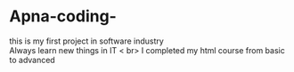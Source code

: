 # Apna-coding-
this is my first project in software industry 
<br>
Always learn new things in IT
< br>
I completed my html course from basic to advanced 
